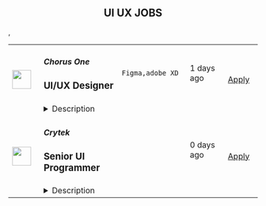 <div align="center"><h2>UI UX JOBS</h2></div><table><tr>
                <td width="100" height="100" rowspan="2">
                    <img src="https://remotive.com/job/1969270/logo" width="38px" height="auto">
                </td>
                <td width="300">
                    <h5>Chorus One</h5>
                    <h3>UI/UX Designer</h3>
                </td>
                <td width="300">
                    <code>Figma,adobe XD</code>
                </td>
                <td width="200">
                <text>1 days ago</text>
                </td>
                <td width="100" rowspan="2">
                <a href="https://remotive.com/remote-jobs/design/ui-ux-designer-1969270" align="right" target="_blank">Apply</a>
                </td>
            </tr>
            <tr>
                <td colspan="3">
                <details><summary>Description</summary>
                <div class="h4"><strong>About Us</strong></div>
<p style="text-align: start;"><span style="color: #000000;">Chorus One is  at the forefront of </span><strong><span style="color: #000000;">Proof-of-Stake networks</span></strong><span style="color: #000000;"> and decentralized protocols, helping secure billions in assets for tens of </span><strong><span style="color: #000000;">thousands of customers and institutions worldwide</span></strong><span style="color: #000000;">. </span></p>
<p style="text-align: start;"><span style="color: #000000;">Our mission? To drive </span><strong><span style="color: #000000;">freedom and innovation</span></strong><span style="color: #000000;"> through cutting-edge decentralized technologies.</span></p>
<p style="text-align: start;"><span style="color: #000000;">We’re a</span><strong><span style="color: #000000;"> global powerhouse</span></strong><span style="color: #000000;"> of 75+ talented individuals from 25+ countries, united by a shared passion for excellence, radical transparency, and continuous growth. But it’s not just about results—we believe in </span><strong><span style="color: #000000;">treating each other with kindness and generosity</span></strong><span style="color: #000000;"> while tackling some of the industry’s most exciting challenges.</span></p>
<p style="text-align: start;"><span style="color: #000000;">If you’re ready to make an impact in a collaborative, high-energy team redefining the future of blockchain infrastructure, we want to hear from you!</span></p>
<p style="min-height: 1.7em;"> </p>
<div class="h4"><strong>Role</strong></div>
<p><span style="color: #000000;">As a </span><strong><span style="color: #000000;">UI/UX Designer</span></strong><span style="color: #000000;">, you will drive the end-to-end design process for our products, ensuring they are intuitive, user-centric, and aligned with our business goals. You will work closely with Product and Engineering teams to create seamless and delightful user experiences that resonate with our customers.</span></p>
<p><strong><span style="color: #000000;">Responsibilities</span></strong></p>
<ul style="">
<li style="">
<p><span style="color: #000000;">Research and analyze customer preferences and user behaviors to inform requirement development.</span></p>
</li>
<li style="">
<p><span style="color: #000000;">Conduct usability tests, user interviews, and other methods to gather insights and feedback.</span></p>
</li>
<li style="">
<p><span style="color: #000000;">Translate customer insights into design deliverables, such as concepts, personas, user journeys, system maps, and user flows.</span></p>
</li>
<li style="">
<p><span style="color: #000000;">Lead UX delivery from prototypes to high-fidelity designs based on our design system.</span></p>
</li>
<li style="">
<p><span style="color: #000000;">Collaborate with Product and Engineering teams to develop and iterate on user interfaces, ensuring a seamless integration of design and functionality.</span></p>
</li>
<li style="">
<p><span style="color: #000000;">Continuously refine the user experience based on analytics, feedback, and changing business needs.</span></p>
</li>
<li style="">
<p><span style="color: #000000;">Stay updated on the latest design trends, tools, and best practices in the blockchain and broader tech industry.</span></p>
</li>
</ul>
<p style="min-height: 1.7em;"> </p>
<p><strong><span style="color: #000000;">What we are looking for</span></strong></p>
<ul style="">
<li style="">
<p><strong><span style="color: #000000;">Experience</span></strong><span style="color: #000000;">: A minimum of 3 years of UI/UX design experience, with at least 1 year of experience in blockchain projects or organizations. Experience designing for institutional products is a plus.</span></p>
</li>
<li style="">
<p><strong><span style="color: #000000;">Portfolio</span></strong><span style="color: #000000;">: Strong portfolio showcasing user flows, wireframes, prototypes, and high-fidelity UI designs for digital products.</span></p>
</li>
<li style="">
<p><strong><span style="color: #000000;">Skills</span></strong><span style="color: #000000;">:</span></p>
</li>
</ul>
<ul style="">
<li style="">
<p><span style="color: #000000;">Expertise in UX research methods, usability testing, and data-driven design.</span></p>
</li>
<li style="">
<p><span style="color: #000000;">Proficiency in design tools such as Figma, Adobe XD, or similar.</span></p>
</li>
<li style="">
<p><span style="color: #000000;">Strong understanding of responsive design, accessibility, and design systems.</span></p>
</li>
<li style="">
<p><span style="color: #000000;">Ability to create user-centered designs that balance business and technical requirements.</span></p>
</li>
</ul>
<ul style="">
<li style="">
<p><strong><span style="color: #000000;">Communication: </span></strong><span style="color: #000000;">Excellent verbal and written communication skills to articulate design decisions and collaborate across teams.</span></p>
</li>
<li style="">
<p><strong><span style="color: #000000;">Independence: </span></strong><span style="color: #000000;">Comfort working autonomously, managing ambiguity, and delivering high-quality work within deadlines.</span></p>
</li>
<li style="">
<p><strong><span style="color: #000000;">Nice to Have</span></strong><span style="color: #000000;">: Personal use of crypto applications and experience in staking.</span></p>
</li>
</ul>
<p style="text-align: start; min-height: 1.7em;"> </p>
<p style="text-align: start;"><strong><span style="color: #000000;">What We Offer:</span></strong></p>
<p style="text-align: start;"><span style="color: #000000;">💸 </span><strong><span style="color: #000000;">Compensation &amp; Equity<br></span></strong><span style="color: #000000;">We offer a </span><strong><span style="color: #000000;">80,000-110,000 USD annual salary range</span></strong><span style="color: #000000;"> in your preferred local currency or stable coins, complemented by </span><strong><span style="color: #000000;">stock options</span></strong><span style="color: #000000;">, giving you a stake in the exciting future we’re building together. </span></p>
<p style="min-height: 1.7em;"> </p>
<p style="text-align: start;"><span style="color: #000000;">🌱 </span><strong><span style="color: #000000;">Growth &amp; Learning<br></span></strong><span style="color: #000000;">We’re committed to your development! Benefit from an annual </span><strong><span style="color: #000000;">3,000 CHF learning budget</span></strong><span style="color: #000000;"> that goes beyond just conferences—supporting your physical, emotional, and mental well-being too. Attend up to </span><strong><span style="color: #000000;">two conferences a year</span></strong><span style="color: #000000;"> to dive deeper into the Web3 space and connect with the community. Plus, jumpstart your crypto journey with our </span><strong><span style="color: #000000;">$1,000 Crypto Starter Kit</span></strong><span style="color: #000000;"> to explore and engage with cryptocurrencies hands-on.</span></p>
<p style="text-align: start; min-height: 1.7em;"> </p>
<p style="text-align: start;"><span style="color: #000000;">🤝 </span><strong><span style="color: #000000;">Collaborative Culture<br></span></strong><span style="color: #000000;">Collaboration is woven into our DNA. We thrive in </span><strong><span style="color: #000000;">multiplayer settings</span></strong><span style="color: #000000;">, ensuring every voice contributes to our mission. Connect across teams through our </span><strong><span style="color: #000000;">buddy programs, regular virtual coffee chats,</span></strong><span style="color: #000000;"> and </span><strong><span style="color: #000000;">biannual retreats</span></strong><span style="color: #000000;">, which offer unparalleled opportunities to build stronger relationships while tackling some of the industry's most exciting challenges.</span></p>
<p style="text-align: start; min-height: 1.7em;"> </p>
<p style="text-align: start;"><span style="color: #000000;">✈️ </span><strong><span style="color: #000000;">Retreats in Iconic Destinations<br></span></strong><span style="color: #000000;">Twice a year, we bring the entire team together for </span><strong><span style="color: #000000;">all-expenses-paid retreats</span></strong><span style="color: #000000;"> in inspiring locations. Past retreats have taken us to</span><strong><span style="color: #000000;"> Kenya, the USA, South Korea, Switzerland, Spain, Turkey, Thailand, Dubai and Japan.</span></strong><span style="color: #000000;"> Our next stop? </span><strong><span style="color: #000000;">Budapest, Hungary!</span></strong><span style="color: #000000;"> These retreats are designed to recharge, connect, and spark innovation.</span></p>
<p style="text-align: start; min-height: 1.7em;"> </p>
<p style="text-align: start;"><span style="color: #000000;">🏡 </span><strong><span style="color: #000000;">Work From Anywhere<br></span></strong><span style="color: #000000;">Embrace </span><strong><span style="color: #000000;">remote flexibility</span></strong><span style="color: #000000;"> that empowers you to work from anywhere in the world. Prefer a coworking space? We’ve got you covered with a </span><strong><span style="color: #000000;">500 CHF/month coworking budget</span></strong><span style="color: #000000;">. And for those growing their families, enjoy </span><strong><span style="color: #000000;">paid parental leave</span></strong><span style="color: #000000;"> to ensure your personal and professional lives align seamlessly.</span></p>
<p style="text-align: start; min-height: 1.7em;"> </p>
<p style="text-align: start;"><span style="color: #000000;">🗣️ </span><strong><span style="color: #000000;">Radical Transparency<br></span></strong><span style="color: #000000;">We practice </span><strong><span style="color: #000000;">radical candor</span></strong><span style="color: #000000;">, fostering an environment of open, honest feedback that helps us grow individually and as a team. Expect a culture where learning from each other is not just encouraged—it’s celebrated.</span></p>
<p style="text-align: start; min-height: 1.7em;"> </p>
<p style="text-align: start;"><strong><span style="color: #000000;">💼Employment</span></strong></p>
<p style="text-align: start;"><span style="color: #000000;">We offer flexibility to suit your individual needs. With the ability to provide local employment in </span><strong><span style="color: #000000;">over 150 countries</span></strong><span style="color: #000000;">, you’ll have access to local benefits tailored to your region. Prefer contractor status instead? That’s an option too. During the offer, we work with you to determine the best arrangement, ensuring your experience aligns with your personal and professional preferences.</span></p>
<p style="text-align: start; min-height: 1.7em;"> </p>
<p style="text-align: start;"><span style="color: #000000;">✨ Curious to see what life at Chorus One is really like? Check out these videos for a behind-the-scenes look:</span></p>
<ul style="">
<li style="">
<p><u><a href="https://www.youtube.com/watch?v=CYF3Uv7xiuc" rel="nofollow" target="_blank"><span style="color: #1155cc;">Culture at Chorus One</span></a></u></p>
</li>
</ul>
<p style="min-height: 1.7em;"> </p>
<img src="https://remotive.com/job/track/1969270/blank.gif?source=public_api" alt=""/>
                </details>
                </td>
            </tr>,<tr>
                <td width="100" height="100" rowspan="2">
                    <img src="https://pbs.twimg.com/profile_images/1031556251782705153/l7Ht7Yer_400x400.jpg" width="38px" height="auto">
                </td>
                <td width="300">
                    <h5>Crytek</h5>
                    <h3>Senior UI Programmer</h3>
                </td>
                <td width="300">
                    <code></code>
                </td>
                <td width="200">
                <text>0 days ago</text>
                </td>
                <td width="100" rowspan="2">
                <a href="https://jobs.lever.co/crytek/f54e9f31-343c-4ffe-ba98-33afa607a9cb" align="right" target="_blank">Apply</a>
                </td>
            </tr>
            <tr>
                <td colspan="3">
                <details><summary>Description</summary>
                <div>Crytek is looking for an experienced and passionate <b>Senior</b>&nbsp;<b>UI Programmer</b> to work with the <i><a rel="noopener noreferrer" class="postings-link" href="https://www.huntshowdown.com/">Hunt: Showdown</a></i> development team.</div><div><br></div><div>As Senior UI programmer, you will help develop the tools and interaction methods that are required for building user interfaces. Working closely with UX / UI Designers, you will play an important role in how the UI is built and how it will function. The ideal candidate has experience in different parts of game development.</div><div><br></div><div><b><u>Relocation &amp; Remote Work</u></b></div><div><br></div><div><span style="font-size: inherit;">For this position, you have one of the following options:</span></div><div><br></div><div><span style="font-size: inherit;">1. Come to our modern headquarters in Frankfurt and receive an attractive relocation package and have access to all of our benefits.</span></div><div><br></div><div><span style="font-size: inherit;">2. If you are already living in one of the following countries, we are able to offer you a permanent work contract and allow you to work remotely&nbsp;as an employee&nbsp;from there.&nbsp;</span></div><div><span style="font-size: inherit;">Germany</span></div><div><span style="font-size: inherit;">Sweden</span></div><div><span style="font-size: inherit;">United Kingdom</span></div><div><span style="font-size: inherit;">Spain</span></div><div><span style="font-size: inherit;">Poland</span></div><div><span style="font-size: inherit;">Austria</span></div><div><br></div><div><span style="font-size: inherit;">3. If you are interested in full-time remote work in any other country (max. +/- 2 hours CET), we&nbsp;can offer you&nbsp;a freelance contract arrangement.</span></div><h3>Responsibilities</h3><li>Develop, test, maintain and optimize the UI systems to work efficiently with the supported consoles and platforms, using CRYENGINE and Flash.</li><li>Meet the project’s schedule by breaking the long term goals into manageable tasks.</li><li>Complete tasks in a timely manner and to a consistent high quality standard.</li><li>Write clear, maintainable and portable code.</li><li>Display good communication and writing skills and create documentation where required.</li><li>Write technical and software design documents.</li><li>Work very closely with UI Artists, UX Designers, and other Engineers.</li>,<h3>Requirements</h3><li>5+ years of professional experience as UI Programmer in the games industry.</li><li>Bachelor’s degree in computer science or related field or equivialent work experience.</li><li>Excellent programming skills in C++ and object oriented programming.</li><li>Strong knowledge of Flash and ActionScript.</li><li>Comfortable working with Visual Studio and Adobe Flash CS6.</li><li>Worked on a UI oriented project.</li><li>Experience with writing custom controls, skins and other advanced UI features.</li><li>Experience with any game engines preferably experience with CRYENGINE.</li><li>Team player and self-driven.</li><li>Solid English skills, good communication skills with strong affinity for transparence.</li>,<h3>Pluses</h3><li>Working knowledge of Scaleform.</li><li>Experience with Python.</li><li>Experience in UX Design or development of UI systems.</li><li>Worked in multi-team agile development (SCRUM).&nbsp;</li><div><u><b>What you can expect from us</b></u></div><div><br></div><div><b>Career Path&nbsp;</b></div><div>Your professional development is important to us, so we have laid out a career plan to help you progress towards your goals and objectives.&nbsp;</div><div>&nbsp;</div><div><b>Company Apartment&nbsp;</b></div><div>To help you get settled, we provide you with a fully furnished company apartment during your first three months in Frankfurt.*&nbsp;</div><div><span style="font-size: 11pt;">&nbsp;</span></div><div><b>Relocation&nbsp;Support&nbsp;</b></div><div>We offer a relocation budget and full coverage of flights to Frankfurt for you and your family.&nbsp;</div><div>You can expect extensive assistance with visa, work permits, and communication with authorities during the relocation process, as well as help settling into Germany (e.g. setting up appointments with banks, government agencies, schools, landlords, finding apartments etc.).*&nbsp;</div><div><b style="font-size: 11pt;">&nbsp;&nbsp;&nbsp;&nbsp;&nbsp;&nbsp;&nbsp;&nbsp;&nbsp;&nbsp;&nbsp;&nbsp;</b></div><div><b>Public Transport Pass&nbsp;</b></div><div>Discover Frankfurt by bus, tram and metro – free of charge.*&nbsp;</div><div><span style="font-size: 11pt;">&nbsp;</span></div><div><b>Gym Card&nbsp;</b></div><div>A healthy body is a healthy mind. We offer a membership at the premium gym chain Fitness First in Germany. Work out, join group fitness classes, or relax in the wellness facilities.</div><div><span style="font-size: 11pt;">&nbsp;</span></div><div><b>International Environment&nbsp;</b></div><div>We truly embody diversity at Crytek. With employees from over 42 different countries, we define ourselves by our cultural diversity.&nbsp;</div><div>&nbsp;</div><div><b>German Classes&nbsp;</b></div><div>Understanding the local culture will make your stay abroad more enjoyable, and Crytek supports that by offering German language courses for you and your family.&nbsp;</div><div><span style="font-size: 11pt;">&nbsp;&nbsp;&nbsp;&nbsp;&nbsp;&nbsp;&nbsp;&nbsp;</span></div><div><b>Events</b></div><div>Join us on our exciting company events, including new starter breakfasts, summer and winter parties, our annual trip to Gamescom in Cologne, and many more!*&nbsp;</div><div>We are all gamers: stay connected and play games with your colleagues at our remote gaming parties.</div><div><span style="font-size: 11pt;">&nbsp; &nbsp; </span></div><div><b>Vacation Days&nbsp;</b></div><div>At our Frankfurt office you can enjoy 24 days of vacation per year, and every 2 years you get 1 more (up to a maximum of 28 days). You will also have on average 10 public holidays on top of the days you take off. If you are working from another country, local standards apply.</div><div><span style="font-size: 11pt;">&nbsp;&nbsp;</span></div><div>*only applicable to employees in Frankfurt. </div>
                </details>
                </td>
            </tr></table>